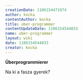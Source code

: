 ```yaml
---
creationDate: 1106154471974 
author: kocka 
contentAuthor: kocka 
title: uber-programmer 
contentUpdateDate: 1106154544033 
name: uber-programmer 
layout: wiki 
date: 1106154544033 
creator: kocka 
---
```

__Überprogrammierer__

Na ki a fasza gyerek?
